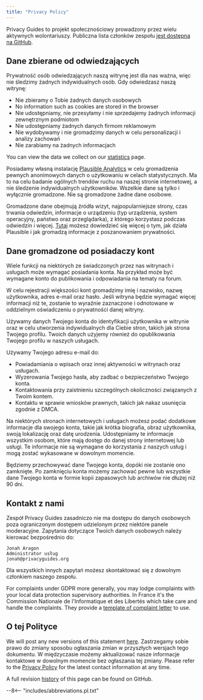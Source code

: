 ```yaml
---
title: "Privacy Policy"
---
```


Privacy Guides to projekt społecznościowy prowadzony przez wielu aktywnych wolontariuszy. Publiczna lista członków zespołu [jest dostępna na GitHub](https://github.com/orgs/privacyguides/people).

## Dane zbierane od odwiedzających

Prywatność osób odwiedzających naszą witrynę jest dla nas ważna, więc nie śledzimy żadnych indywidualnych osób. Gdy odwiedzasz naszą witrynę:

- Nie zbieramy o Tobie żadnych danych osobowych
- No information such as cookies are stored in the browser
- Nie udostępniamy, nie przesyłamy i nie sprzedajemy żadnych informacji zewnętrznym podmiotom
- Nie udostępniamy żadnych danych firmom reklamowym
- Nie wydobywamy i nie gromadzimy danych w celu personalizacji i analizy zachowań
- Nie zarabiamy na żadnych informacjach

You can view the data we collect on our [statistics](statistics.md) page.

Posiadamy własną instalację [Plausible Analytics](https://plausible.io) w celu gromadzenia pewnych anonimowych danych o użytkowaniu w celach statystycznych. Ma to na celu badanie ogólnych trendów ruchu na naszej stronie internetowej, a nie śledzenie indywidualnych użytkowników. Wszelkie dane są tylko i wyłącznie gromadzone. Nie są gromadzone żadne dane osobowe.

Gromadzone dane obejmują źródła wizyt, najpopularniejsze strony, czas trwania odwiedzin, informacje o urządzeniu (typ urządzenia, system operacyjny, państwo oraz przeglądarka), z którego korzystasz podczas odwiedzin i więcej. [Tutaj](https://plausible.io/data-policy) możesz dowiedzieć się więcej o tym, jak działa Plausible i jak gromadzą informacje z poszanowaniem prywatności.

## Dane gromadzone od posiadaczy kont

Wiele funkcji na niektórych ze świadczonych przez nas witrynach i usługach może wymagać posiadania konta. Na przykład może być wymagane konto do publikowania i odpowiadania na tematy na forum.

W celu rejestracji większości kont gromadzimy imię i nazwisko, nazwę użytkownika, adres e-mail oraz hasło. Jeśli witryna będzie wymagać więcej informacji niż te, zostanie to wyraźnie zaznaczone i odnotowane w oddzielnym oświadczeniu o prywatności danej witryny.

Używamy danych Twojego konta do identyfikacji użytkownika w witrynie oraz w celu utworzenia indywidualnych dla Ciebie stron, takich jak strona Twojego profilu. Twoich danych użyjemy również do opublikowania Twojego profilu w naszych usługach.

Używamy Twojego adresu e-mail do:

- Powiadamiania o wpisach oraz innej aktywności w witrynach oraz usługach.
- Wyzerowania Twojego hasła, aby zadbać o bezpieczeństwo Twojego konta.
- Kontaktowania przy zaistnieniu szczególnych okoliczności związanych z Twoim kontem.
- Kontaktu w sprawie wniosków prawnych, takich jak nakaz usunięcia zgodnie z DMCA.

Na niektórych stronach internetowych i usługach możesz podać dodatkowe informacje dla swojego konta, takie jak krótka biografia, obraz użytkownika, swoją lokalizację oraz datę urodzenia. Udostępniamy te informacje wszystkim osobom, które mają dostęp do danej strony internetowej lub usługi. Te informacje nie są wymagane do korzystania z naszych usług i mogą zostać wykasowane w dowolnym momencie.

Będziemy przechowywać dane Twojego konta, dopóki nie zostanie ono zamknięte. Po zamknięciu konta możemy zachować pewne lub wszystkie dane Twojego konta w formie kopii zapasowych lub archiwów nie dłużej niż 90 dni.

## Kontakt z nami

Zespół Privacy Guides zasadniczo nie ma dostępu do danych osobowych poza ograniczonym dostępem udzielonym przez niektóre panele moderacyjne. Zapytania dotyczące Twoich danych osobowych należy kierować bezpośrednio do:

```text
Jonah Aragon
Administrator usług
jonah@privacyguides.org
```

Dla wszystkich innych zapytań możesz skontaktować się z dowolnym członkiem naszego zespołu.

For complaints under GDPR more generally, you may lodge complaints with your local data protection supervisory authorities. In France it's the Commission Nationale de l'Informatique et des Libertés which take care and handle the complaints. They provide a [template of complaint letter](https://www.cnil.fr/en/plaintes) to use.

## O tej Polityce

We will post any new versions of this statement [here](privacy-policy.md). Zastrzegamy sobie prawo do zmiany sposobu ogłaszania zmian w przyszłych wersjach tego dokumentu. W międzyczasie możemy aktualizować nasze informacje kontaktowe w dowolnym momencie bez ogłaszania tej zmiany. Please refer to the [Privacy Policy](privacy-policy.md) for the latest contact information at any time.

A full revision [history](https://github.com/privacyguides/privacyguides.org/commits/main/docs/about/privacy-policy.md) of this page can be found on GitHub.

--8<-- "includes/abbreviations.pl.txt"
